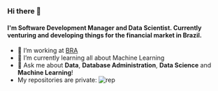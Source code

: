 ### Hi there 👋

#### I'm Software Development Manager and Data Scientist. Currently venturing and developing things for the financial market in Brazil.

- 🔭 I’m working at [BRA](https://www.bradvisors.com.br/) 
- 🌱 I’m currently learning all about Machine Learning
- 💬 Ask me about **Data**, **Database Administration**, **Data Science** and **Machine Learning**! 
- My repositories are private:
![rep](https://user-images.githubusercontent.com/44759916/129956367-2b53f2a1-4937-4c02-a234-7f7659bd1576.png)

